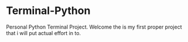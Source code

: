 # Terminal-Python
Personal Python Terminal Project.
Welcome the is my first proper project that i will put actual effort in to.
